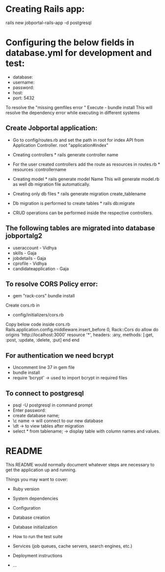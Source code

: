 # Creating Rails app:
rails new jobportal-rails-app -d postgresql
# Configuring the below fields in database.yml for development and test: 
  * database: 
  * username: 
  *  password: 
  * host: 
  * port: 5432

To resolve the "missing gemfiles error " 
Execute - bundle install 
This will resolve the dependency error while executing in different systems

## Create Jobportal application:
* Go to config/routes.rb and set the path in root for index API from Application Controller.
		root "application#index"
		
* Creating controllers
		* rails generate controller name
* For the user created controllers add the route as resources in routes.rb
		* resources :controllername
* Creating model
		 * rails generate model Name
	 This will generate model.rb as well db migration file automatically.
* Creating only db files
		* rails generate migration create_tablename
* Db migration is performed to create tables
		 * rails db:migrate
* CRUD operations can be performed inside the respective controllers.

## The following tables are migrated into database jobportalg2
 * useraccount - Vidhya
 * skills - Gaja
 * jobdetails - Gaja
 * cprofile - Vidhya 
 * candidateapplication - Gaja
 
## To resolve CORS Policy error:  
* gem "rack-cors"
bundle install

Create cors.rb in
* config/initializers/cors.rb

Copy below code inside cors.rb
	Rails.application.config.middleware.insert_before 0, Rack::Cors do
    	allow do
   	   origins 'http://localhost:3000'
    	  resource '*', headers: :any, methods: [:get, :post, :update, :delete, :put]
   	 end
 	 end

## For authentication we need bcrypt
* Uncomment line 37 in gem file
* bundle install
* require 'bcrypt' -> used to import bcrypt in required files

## To connect to postgresql
* psql -U postgresql in command prompt
* Enter password:
* create database name;
* \c name -> will connect to our new database
* \dt -> to view tables after migration
* select * from tablename; -> display table with column names and values.


# README

This README would normally document whatever steps are necessary to get the
application up and running.

Things you may want to cover:

* Ruby version

* System dependencies

* Configuration

* Database creation

* Database initialization

* How to run the test suite

* Services (job queues, cache servers, search engines, etc.)

* Deployment instructions

* ...
